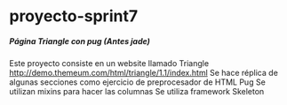 # proyecto-sprint7
##### Página Triangle con pug (Antes jade)
Este proyecto consiste en un website llamado Triangle http://demo.themeum.com/html/triangle/1.1/index.html
Se hace réplica de algunas secciones como ejercicio de preprocesador de HTML Pug
Se utilizan mixins para hacer las columnas
Se utiliza framework Skeleton
